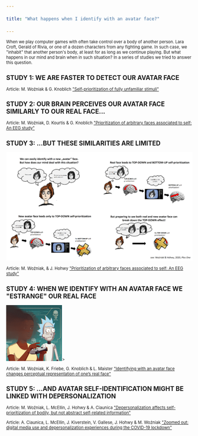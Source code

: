 ```yaml
---

title: "What happens when I identify with an avatar face?"

---
```

<div style="font-size: 80%;">
  
<p>When we play computer games with often take control over a body of another person. Lara Croft, Gerald of Rivia, or one of a dozen characters from any fighting game. In such case, we "inhabit" that another person's body, at least for as long as we continue playing. But what happens in our mind and brain when in such situation? In a series of studies we tried to answer this question. </p>

<h2>STUDY 1: WE ARE FASTER TO DETECT OUR AVATAR FACE </h2>

<p>Article: M. Woźniak & G. Knoblich <a href="https://journals.sagepub.com/doi/abs/10.1177/1747021819832981"  target="_blank">"Self-prioritization of fully unfamiliar stimuli"</a></p>

<h2>STUDY 2: OUR BRAIN PERCEIVES OUR AVATAR FACE SIMILARLY TO OUR REAL FACE... </h2>

<p>Article: M. Woźniak, D. Kourtis & G. Knoblich <a href="https://journals.plos.org/plosone/article?id=10.1371/journal.pone.0190679"  target="_blank">"Prioritization of arbitrary faces associated to self: An EEG study"</a></p>

<h2>STUDY 3: ...BUT THESE SIMILARITIES ARE LIMITED </h2>

<img src="/assets/images/WH2020_Twitter_summary.png">

<p>Article: M. Woźniak, & J. Hohwy <a href="https://journals.plos.org/plosone/article?id=10.1371/journal.pone.0190679"  target="_blank">"Prioritization of arbitrary faces associated to self: An EEG study"</a></p>

<h2>STUDY 4: WHEN WE IDENTIFY WITH AN AVATAR FACE WE "ESTRANGE" OUR REAL FACE </h2>

<img src="/assets/images/Self_dissolution_001.jpg" width="30%" style="float:middle">>

<p>Article: M. Woźniak, K. Friebe, G. Knoblich & L. Maister <a href="https://osf.io/preprints/psyarxiv/92vkb"  target="_blank">"Identifying with an avatar face changes perceptual representation of one’s real face"</a></p>

<h2>STUDY 5: ...AND AVATAR SELF-IDENTIFICATION MIGHT BE LINKED WITH DEPERSONALIZATION </h2>

<p>Article: M. Woźniak, L. McEllin, J. Hohwy & A. Ciaunica <a href="https://psycnet.apa.org/doiLanding?doi=10.1037%2Fxhp0001153"  target="_blank">"Depersonalization affects self-prioritization of bodily, but not abstract self-related information"</a></p>
<p>Article: A. Ciaunica, L. McEllin, J. Kiverstein, V. Gallese, J. Hohwy & M. Woźniak <a href="https://www.nature.com/articles/s41598-022-07657-8"  target="_blank">"Zoomed out: digital media use and depersonalization experiences during the COVID-19 lockdown"</a></p>

</div>
